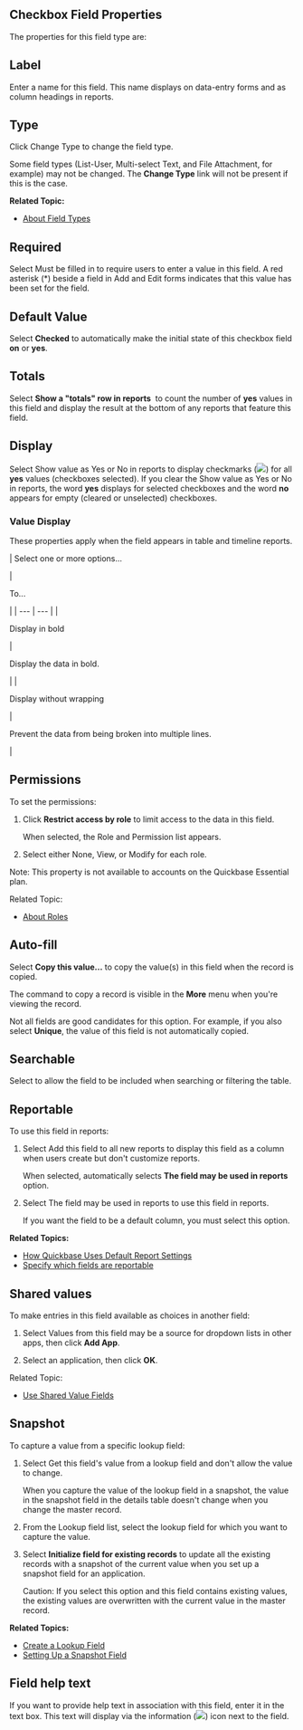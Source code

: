 ## Checkbox Field Properties

The properties for this field type are:

## Label

Enter a name for this field. This name displays on data-entry forms and as column headings in reports.

## Type

Click Change Type to change the field type.

Some field types (List-User, Multi-select Text, and File Attachment, for example) may not be changed. The **Change Type** link will not be present if this is the case.

**Related Topic:**

-   [About Field Types](https://helpv2.quickbase.com/hc/en-us/articles/4570297480980-About-field-types-)

## Required

Select Must be filled in to require users to enter a value in this field. A red asterisk (\*) beside a field in Add and Edit forms indicates that this value has been set for the field.

## Default Value

Select **Checked** to automatically make the initial state of this checkbox field **on** or **yes**.

## Totals

Select **Show a "totals" row in reports**  to count the number of **yes** values in this field and display the result at the bottom of any reports that feature this field.

## Display

Select Show value as Yes or No in reports to display checkmarks (![](https://helpv2.quickbase.com/hc/article_attachments/4572859647764/check.gif)) for all **yes** values (checkboxes selected). If you clear the Show value as Yes or No in reports, the word **yes** displays for selected checkboxes and the word **no** appears for empty (cleared or unselected) checkboxes.

### Value Display

These properties apply when the field appears in table and timeline reports.

| 
Select one or more options...

 | 

To...

 |
| --- | --- |
| 

Display in bold

 | 

Display the data in bold.

 |
| 

Display without wrapping

 | 

Prevent the data from being broken into multiple lines.

 |

## Permissions

To set the permissions:

1.  Click **Restrict access by role** to limit access to the data in this field.
    
    When selected, the Role and Permission list appears.
    
2.  Select either None, View, or Modify for each role.
    

Note: This property is not available to accounts on the Quickbase Essential plan.

Related Topic:

-   [About Roles](https://helpv2.quickbase.com/hc/en-us/articles/4570323434516-About-Roles-)

## Auto-fill

Select **Copy this value...** to copy the value(s) in this field when the record is copied.

The command to copy a record is visible in the **More** menu when you're viewing the record.

Not all fields are good candidates for this option. For example, if you also select **Unique**, the value of this field is not automatically copied.

## Searchable

Select to allow the field to be included when searching or filtering the table.

## Reportable

To use this field in reports:

1.  Select Add this field to all new reports to display this field as a column when users create but don't customize reports.
    
    When selected, automatically selects **The field may be used in reports** option.
    
2.  Select The field may be used in reports to use this field in reports.
    
    If you want the field to be a default column, you must select this option.
    

**Related Topics:**

-   [How Quickbase Uses Default Report Settings](https://helpv2.quickbase.com/hc/en-us/articles/4570348881300-Setting-reporting-defaults-)
-   [Specify which fields are reportable](https://helpv2.quickbase.com/hc/en-us/articles/4570402784276-Specify-Which-Fields-are-Reportable-)

## Shared values

To make entries in this field available as choices in another field:

1.  Select Values from this field may be a source for dropdown lists in other apps, then click **Add App**.
    
2.  Select an application, then click **OK**.
    

Related Topic:

-   [Use Shared Value Fields](https://helpv2.quickbase.com/hc/en-us/articles/4570317315604-Using-shared-value-fields-)

## Snapshot

To capture a value from a specific lookup field:

1.  Select Get this field's value from a lookup field and don't allow the value to change.
    
    When you capture the value of the lookup field in a snapshot, the value in the snapshot field in the details table doesn't change when you change the master record.
    
2.  From the Lookup field list, select the lookup field for which you want to capture the value.
    
3.  Select **Initialize field for existing records** to update all the existing records with a snapshot of the current value when you set up a snapshot field for an application.
    
    Caution: If you select this option and this field contains existing values, the existing values are overwritten with the current value in the master record.
    

**Related Topics:**

-   [Create a Lookup Field](https://helpv2.quickbase.com/hc/en-us/articles/4570275339156-Creating-lookup-fields-)
-   [Setting Up a Snapshot Field](https://helpv2.quickbase.com/hc/en-us/articles/4570403519508-Setting-up-snapshots-of-lookup-fields-)

## Field help text

If you want to provide help text in association with this field, enter it in the text box. This text will display via the information (![](https://helpv2.quickbase.com/hc/article_attachments/4572801516692/information_icon.png)) icon next to the field.